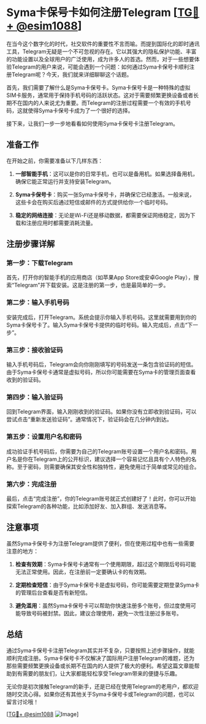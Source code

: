 # Syma卡保号卡如何注册Telegram [[TG💪+ @esim1088](https://t.me/s/esim1088)]

在当今这个数字化的时代，社交软件的重要性不言而喻。而提到国际化的即时通讯工具，Telegram无疑是一个不可忽视的存在。它以其强大的隐私保护功能、丰富的功能设置以及全球用户的广泛使用，成为许多人的首选。然而，对于一些想要体验Telegram的用户来说，可能会遇到一个问题：如何通过Syma卡保号卡顺利注册Telegram呢？今天，我们就来详细聊聊这个话题。

首先，我们需要了解什么是Syma卡保号卡。Syma卡保号卡是一种特殊的虚拟SIM卡服务，通常用于保持手机号码的活跃状态。这对于需要频繁更换设备或者长期不在国内的人来说尤为重要。而Telegram的注册过程需要一个有效的手机号码，这就使得Syma卡保号卡成为了一个很好的选择。

接下来，让我们一步一步地看看如何使用Syma卡保号卡注册Telegram。

## 准备工作

在开始之前，你需要准备以下几样东西：

1. **一部智能手机**：这可以是你的日常手机，也可以是备用机。如果选择备用机，确保它能正常运行并支持安装Telegram。
   
2. **Syma卡保号卡**：购买一张Syma卡保号卡，并确保它已经激活。一般来说，这些卡会在购买后通过短信或邮件的方式提供给你一个临时号码。

3. **稳定的网络连接**：无论是Wi-Fi还是移动数据，都需要保证网络稳定，因为下载和注册应用时都需要消耗流量。

## 注册步骤详解

### 第一步：下载Telegram

首先，打开你的智能手机的应用商店（如苹果App Store或安卓Google Play），搜索“Telegram”并下载安装。这是注册的第一步，也是最简单的一步。

### 第二步：输入手机号码

安装完成后，打开Telegram。系统会提示你输入手机号码。这里就需要用到你的Syma卡保号卡了。输入Syma卡保号卡提供的临时号码。输入完成后，点击“下一步”。

### 第三步：接收验证码

输入手机号码后，Telegram会向你刚刚填写的号码发送一条包含验证码的短信。由于Syma卡保号卡通常是虚拟号码，所以你可能需要在Syma卡的管理页面查看收到的验证码。

### 第四步：输入验证码

回到Telegram界面，输入刚刚收到的验证码。如果你没有立即收到验证码，可以尝试点击“重新发送验证码”。通常情况下，验证码会在几分钟内到达。

### 第五步：设置用户名和密码

成功验证手机号码后，你需要为自己的Telegram账号设置一个用户名和密码。用户名是你在Telegram上的公开标识，建议选择一个容易记忆且具有个人特色的名称。至于密码，则需要确保其安全性和独特性，避免使用过于简单或常见的组合。

### 第六步：完成注册

最后，点击“完成注册”，你的Telegram账号就正式创建好了！此时，你可以开始探索Telegram的各种功能，比如添加好友、加入群组、发送消息等。

## 注意事项

虽然Syma卡保号卡为注册Telegram提供了便利，但在使用过程中也有一些需要注意的地方：

1. **检查有效期**：Syma卡保号卡通常有一个使用期限，超过这个期限后号码可能无法正常使用。因此，在注册前一定要确认卡的有效期。

2. **定期检查短信**：由于Syma卡保号卡是虚拟号码，你可能需要定期登录Syma卡的管理后台查看是否有新短信。

3. **避免滥用**：虽然Syma卡保号卡可以帮助你快速注册多个账号，但过度使用可能导致号码被封禁。因此，建议合理使用，避免一次性注册过多账号。

## 总结

通过Syma卡保号卡注册Telegram其实并不复杂，只要按照上述步骤操作，就能顺利完成注册。Syma卡保号卡不仅解决了国际用户注册Telegram的难题，还为那些需要频繁更换设备或长期不在国内的人提供了极大的便利。希望这篇文章能帮助到有需要的朋友们，让大家都能轻松享受Telegram带来的便捷与乐趣。

无论你是初次接触Telegram的新手，还是已经在使用Telegram的老用户，都欢迎随时交流心得。如果你还有其他关于Syma卡保号卡或Telegram的问题，也可以留言讨论哦！

[[TG💪+ @esim1088](https://t.me/s/esim1088) ![Image](https://i.postimg.cc/4NQfJmqS/Snipaste-2025-05-13-00-14-12.png)]